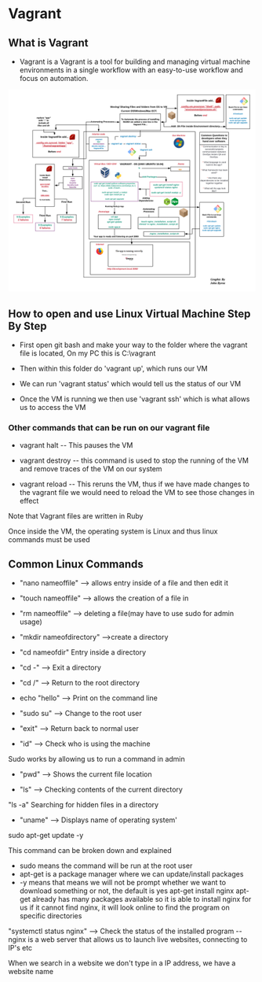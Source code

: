 # Vagrant

## What is Vagrant

- Vagrant is a Vagrant is a tool for building and managing virtual machine environments in a single workflow 
with an easy-to-use workflow and focus on automation.




![Diagram](images/VM_Vagrant_Diagram_automating_Node.png)



## How to open and use Linux Virtual Machine Step By Step

- First open git bash and make your way to the folder where the vagrant file is located,
On my PC this is C:\vagrant

- Then within this folder do 'vagrant up', which runs our VM

- We can run 'vagrant status' which would tell us the status of our VM

- Once the VM is running we then use 'vagrant ssh' which is what allows us to access the VM

### Other commands that can be run on our vagrant file
- vagrant halt -- This pauses the VM

- vagrant destroy -- this command is used to stop the running of the VM and remove traces
of the VM on our system

- vagrant reload -- This reruns the VM, thus if we have made changes to the vagrant
file we would need to reload the VM to see those changes in effect


Note that Vagrant files are written in Ruby

Once inside the VM, the operating system is Linux and thus linux commands must be used

## Common Linux Commands



- "nano nameoffile" --> allows entry inside of a file and then edit it

- "touch nameoffile" --> allows the creation of a file in

- "rm nameoffile" --> deleting a file(may have to use sudo for admin usage)

- "mkdir nameofdirectory" -->create a directory

- "cd nameofdir" Entry inside a directory 

- "cd -" --> Exit a directory

- "cd /" --> Return to the root directory

- echo "hello" --> Print on the command line 

- "sudo su" --> Change to the root user

- "exit" --> Return back to normal user 
 
- "id" --> Check who is using the machine
 
Sudo works by allowing us to run a command in admin

- "pwd" --> Shows the current file location

- "ls" --> Checking contents of the current directory

"ls -a" Searching for hidden files in a directory

- "uname" --> Displays name of operating system'

sudo apt-get update -y

This command can be broken down and explained

- sudo means the command will be run at the root user
- apt-get is a package manager where we can update/install packages
- -y means that means we will not be prompt whether we want to download something or not, the default is yes
apt-get install nginx
apt-get already has many packages available so it is able to install nginx for us
if it cannot find nginx, it will look online to find the program on specific directories

"systemctl status nginx" --> Check the status of the installed program -- 
nginx is a web server that allows us to launch live websites, connecting to
IP's etc

When we search in a website we don't type in a IP address, we have a website name


